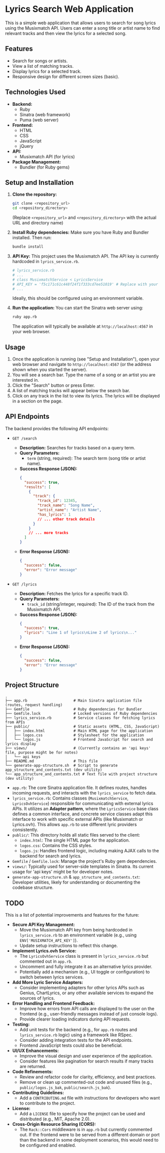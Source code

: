 # Lyrics Search Web Application

This is a simple web application that allows users to search for song lyrics using the Musixmatch API. Users can enter a song title or artist name to find relevant tracks and then view the lyrics for a selected song.

## Features

*   Search for songs or artists.
*   View a list of matching tracks.
*   Display lyrics for a selected track.
*   Responsive design for different screen sizes (basic).

## Technologies Used

*   **Backend:**
    *   Ruby
    *   Sinatra (web framework)
    *   Puma (web server)
*   **Frontend:**
    *   HTML
    *   CSS
    *   JavaScript
    *   jQuery
*   **API:**
    *   Musixmatch API (for lyrics)
*   **Package Management:**
    *   Bundler (for Ruby gems)

## Setup and Installation

1.  **Clone the repository:**
    ```bash
    git clone <repository_url>
    cd <repository_directory>
    ```
    (Replace `<repository_url>` and `<repository_directory>` with the actual URL and directory name)

2.  **Install Ruby dependencies:**
    Make sure you have Ruby and Bundler installed. Then run:
    ```bash
    bundle install
    ```

3.  **API Key:**
    This project uses the Musixmatch API. The API key is currently hardcoded in `lyrics_service.rb`.
    ```ruby
    # lyrics_service.rb
    # ...
    # class MusixmatchService < LyricsService
    # API_KEY = 'f5c171c61c448f24f1f333cd7ee51019' # Replace with your key if needed
    # ...
    ```
    Ideally, this should be configured using an environment variable.

4.  **Run the application:**
    You can start the Sinatra web server using:
    ```bash
    ruby app.rb
    ```
    The application will typically be available at `http://localhost:4567` in your web browser.

## Usage

1.  Once the application is running (see "Setup and Installation"), open your web browser and navigate to `http://localhost:4567` (or the address shown when you started the server).
2.  You will see a search bar. Type the name of a song or an artist you are interested in.
3.  Click the "Search" button or press Enter.
4.  A list of matching tracks will appear below the search bar.
5.  Click on any track in the list to view its lyrics. The lyrics will be displayed in a section on the page.

## API Endpoints

The backend provides the following API endpoints:

*   `GET /search`
    *   **Description:** Searches for tracks based on a query term.
    *   **Query Parameters:**
        *   `term` (string, required): The search term (song title or artist name).
    *   **Success Response (JSON):**
        ```json
        {
          "success": true,
          "results": [
            {
              "track": {
                "track_id": 12345,
                "track_name": "Song Name",
                "artist_name": "Artist Name",
                "has_lyrics": 1
                // ... other track details
              }
            }
            // ... more tracks
          ]
        }
        ```
    *   **Error Response (JSON):**
        ```json
        {
          "success": false,
          "error": "Error message"
        }
        ```

*   `GET /lyrics`
    *   **Description:** Fetches the lyrics for a specific track ID.
    *   **Query Parameters:**
        *   `track_id` (string/integer, required): The ID of the track from the Musixmatch API.
    *   **Success Response (JSON):**
        ```json
        {
          "success": true,
          "lyrics": "Line 1 of lyrics\nLine 2 of lyrics\n..."
        }
        ```
    *   **Error Response (JSON):**
        ```json
        {
          "success": false,
          "error": "Error message"
        }
        ```

## Project Structure

```
.
├── app.rb                     # Main Sinatra application file (routes, request handling)
├── Gemfile                    # Ruby dependencies for Bundler
├── Gemfile.lock               # Locked versions of Ruby dependencies
├── lyrics_service.rb          # Service classes for fetching lyrics from APIs
├── public/                    # Static assets (HTML, CSS, JavaScript)
│   ├── index.html             # Main HTML page for the application
│   ├── logos.css              # Stylesheet for the application
│   └── logos.js               # Frontend JavaScript for search and lyrics display
├── views/                     # (Currently contains an 'api keys' file, purpose might be for notes)
│   └── api keys
├── README.md                  # This file
└── generate-app-structure.sh  # Script to generate app_structure_and_contents.txt (dev utility)
└── app_structure_and_contents.txt # Text file with project structure (dev utility)

```

*   `app.rb`: The core Sinatra application file. It defines routes, handles incoming requests, and interacts with the `lyrics_service` to fetch data.
*   `lyrics_service.rb`: Contains classes (`MusixmatchService`, `LyricsOvhService`) responsible for communicating with external lyrics APIs. It utilizes an **Adapter pattern**, where the `LyricsService` base class defines a common interface, and concrete service classes adapt this interface to work with specific external APIs (like Musixmatch or Lyrics.ovh). This allows `app.rb` to use different lyric providers consistently.
*   `public/`: This directory holds all static files served to the client:
    *   `index.html`: The single HTML page for the application.
    *   `logos.css`: Contains the CSS styles.
    *   `logos.js`: Handles frontend logic, including making AJAX calls to the backend for search and lyrics.
*   `Gemfile` / `Gemfile.lock`: Manage the project's Ruby gem dependencies.
*   `views/`: Typically used for server-side templates in Sinatra. Its current usage for 'api keys' might be for developer notes.
*   `generate-app-structure.sh` & `app_structure_and_contents.txt`: Developer utilities, likely for understanding or documenting the codebase structure.

## TODO

This is a list of potential improvements and features for the future:

*   **Secure API Key Management:**
    *   Move the Musixmatch API key from being hardcoded in `lyrics_service.rb` to an environment variable (e.g., using `ENV['MUSIXMATCH_API_KEY']`).
    *   Update setup instructions to reflect this change.
*   **Implement Lyrics.ovh Service:**
    *   The `LyricsOvhService` class is present in `lyrics_service.rb` but commented out in `app.rb`.
    *   Uncomment and fully integrate it as an alternative lyrics provider.
    *   Potentially add a mechanism (e.g., UI toggle or configuration) to switch between lyrics services.
*   **Add More Lyric Service Adapters:**
    *   Consider implementing adapters for other lyrics APIs such as Genius, ChartLyrics, or any other available services to expand the sources of lyrics.
*   **Error Handling and Frontend Feedback:**
    *   Improve how errors from API calls are displayed to the user on the frontend (e.g., user-friendly messages instead of just console logs).
    *   Provide clearer loading indicators during API requests.
*   **Testing:**
    *   Add unit tests for the backend (e.g., for `app.rb` routes and `lyrics_service.rb` logic) using a framework like RSpec.
    *   Consider adding integration tests for the API endpoints.
    *   Frontend JavaScript tests could also be beneficial.
*   **UI/UX Enhancements:**
    *   Improve the visual design and user experience of the application.
    *   Consider features like pagination for search results if many tracks are returned.
*   **Code Refinements:**
    *   Review and refactor code for clarity, efficiency, and best practices.
    *   Remove or clean up commented-out code and unused files (e.g., `public/logos.js_bak`, `public/search.js_bak`).
*   **Contributing Guidelines:**
    *   Add a `CONTRIBUTING.md` file with instructions for developers who want to contribute to the project.
*   **License:**
    *   Add a `LICENSE` file to specify how the project can be used and distributed (e.g., MIT, Apache 2.0).
*   **Cross-Origin Resource Sharing (CORS):**
    *   The `Rack::Cors` middleware is in `app.rb` but currently commented out. If the frontend were to be served from a different domain or port than the backend in some deployment scenarios, this would need to be configured and enabled.
